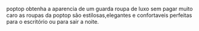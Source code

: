 poptop
obtenha a aparencia de um guarda roupa de luxo sem pagar muito caro
as roupas da poptop são estilosas,elegantes e confortaveis perfeitas para o escritório
ou para sair a noite.
